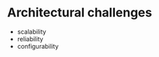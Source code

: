 <!-- slide: data-state="section-break" id="architecture" --
# Architectural challenges

-->
<!-- .slide: data-state="normal" id="architectural-challenges" -->
# Architectural challenges

*   scalability
*   reliability
*   configurability
